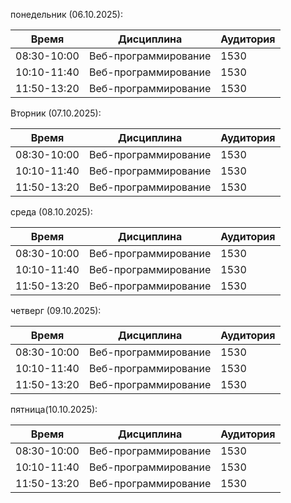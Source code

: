 понедельник (06.10.2025):

| Время       | Дисциплина           | Аудитория |
| ----------- | -------------------- | --------- |
| 08:30-10:00 | Веб-программирование | 1530      |
| 10:10-11:40 | Веб-программирование | 1530      |
| 11:50-13:20 | Веб-программирование | 1530      |
Вторник (07.10.2025):

| Время       | Дисциплина           | Аудитория |
| ----------- | -------------------- | --------- |
| 08:30-10:00 | Веб-программирование | 1530      |
| 10:10-11:40 | Веб-программирование | 1530      |
| 11:50-13:20 | Веб-программирование | 1530      |
 среда (08.10.2025):

| Время       | Дисциплина           | Аудитория |
| ----------- | -------------------- | --------- |
| 08:30-10:00 | Веб-программирование | 1530      |
| 10:10-11:40 | Веб-программирование | 1530      |
| 11:50-13:20 | Веб-программирование | 1530      |
 четверг (09.10.2025):

| Время       | Дисциплина           | Аудитория |
| ----------- | -------------------- | --------- |
| 08:30-10:00 | Веб-программирование | 1530      |
| 10:10-11:40 | Веб-программирование | 1530      |
| 11:50-13:20 | Веб-программирование | 1530      |
 пятница(10.10.2025):

| Время       | Дисциплина           | Аудитория |
| ----------- | -------------------- | --------- |
| 08:30-10:00 | Веб-программирование | 1530      |
| 10:10-11:40 | Веб-программирование | 1530      |
| 11:50-13:20 | Веб-программирование | 1530      |
